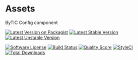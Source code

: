 # Assets
ByTIC Config component

[![Latest Version on Packagist](https://img.shields.io/packagist/v/bytic/assets.svg?style=flat-square)](https://packagist.org/packages/bytic/assets)
[![Latest Stable Version](https://poser.pugx.org/bytic/assets/v/stable)](https://packagist.org/packages/bytic/assets)
[![Latest Unstable Version](https://poser.pugx.org/bytic/assets/v/unstable)](https://packagist.org/packages/bytic/assets)

[![Software License](https://img.shields.io/badge/license-MIT-brightgreen.svg?style=flat-square)](LICENSE)
[![Build Status](https://img.shields.io/travis/bytic/assets/master.svg?style=flat-square)](https://travis-ci.org/bytic/framework)
[![Quality Score](https://img.shields.io/scrutinizer/g/bytic/assets.svg?style=flat-square)](https://scrutinizer-ci.com/g/bytic/assets)
[![StyleCI](https://styleci.io/repos/227572333/shield?branch=master)](https://styleci.io/repos/227572333)
[![Total Downloads](https://img.shields.io/packagist/dt/bytic/assets.svg?style=flat-square)](https://packagist.org/packages/bytic/assets)

